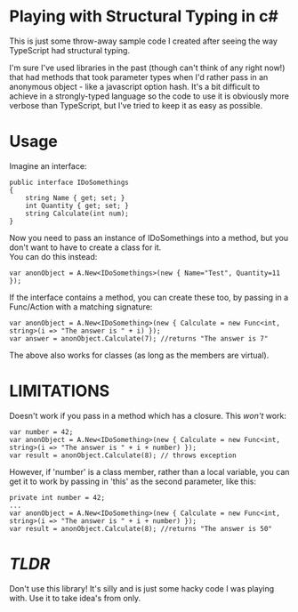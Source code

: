 Playing with Structural Typing in c#
====================================

This is just some throw-away sample code I created after seeing the way TypeScript had structural typing.

I'm sure I've used libraries in the past (though can't think of any right now!) that had methods that took
parameter types when I'd rather pass in an anonymous object - like a javascript option hash.  It's a bit
difficult to achieve in a strongly-typed language so the code to use it is obviously more verbose than TypeScript,
but I've tried to keep it as easy as possible.

Usage
=====

Imagine an interface:

    public interface IDoSomethings
    {
        string Name { get; set; }
        int Quantity { get; set; }
        string Calculate(int num);
    }

Now you need to pass an instance of IDoSomethings into a method, but you don't want to have to create a class for it.  
You can do this instead:

    var anonObject = A.New<IDoSomethings>(new { Name="Test", Quantity=11 });

If the interface contains a method, you can create these too, by passing in a Func/Action with a matching signature:

    var anonObject = A.New<IDoSomething>(new { Calculate = new Func<int, string>(i => "The answer is " + i) });
    var answer = anonObject.Calculate(7); //returns "The answer is 7"

The above also works for classes (as long as the members are virtual).

LIMITATIONS
===========
Doesn't work if you pass in a method which has a closure.  This *won't* work:

    var number = 42;
    var anonObject = A.New<IDoSomething>(new { Calculate = new Func<int, string>(i => "The answer is " + i + number) });
    var result = anonObject.Calculate(8); // throws exception

However, if 'number' is a class member, rather than a local variable, you can get it to work by passing in 'this' as the second parameter, like this:

    private int number = 42;
    ...
    var anonObject = A.New<IDoSomething>(new { Calculate = new Func<int, string>(i => "The answer is " + i + number) });
    var result = anonObject.Calculate(8); //returns "The answer is 50"


*TLDR*
====
Don't use this library!  It's silly and is just some hacky code I was playing with.  Use it to take idea's from only.


